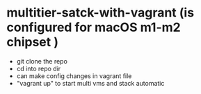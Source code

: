 # multitier-satck-with-vagrant (is configured for macOS m1-m2 chipset )
- git clone the repo
- cd into repo dir
- can make config changes in vagrant file
- "vagrant up" to start multi vms and stack automatic
